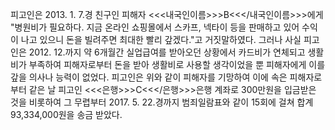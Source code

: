 피고인은 2013. 1. 7.경 친구인 피해자 <<<내국인이름>>>B<<</내국인이름>>>에게 "병원비가 필요하다. 지금 온라인 쇼핑몰에서 스카프, 넥타이 등을 판매하고 있어 수익이 나고 있으니 돈을 빌려주면 최대한 빨리 갚겠다."고 거짓말하였다.
그러나 사실 피고인은 2012. 12.까지 약 6개월간 실업급여를 받아오던 상황에서 카드비가 연체되고 생활비가 부족하여 피해자로부터 돈을 받아 생활비로 사용할 생각이었을 뿐 피해자에게 이를 갚을 의사나 능력이 없었다.
피고인은 위와 같이 피해자를 기망하여 이에 속은 피해자로부터 같은 날 피고인 <<<은행>>>C<<</은행>>>은행 계좌로 300만원을 입금받은 것을 비롯하여 그 무렵부터 2017. 5. 22.경까지 범죄일람표와 같이 15회에 걸쳐 합계 93,334,000원을 송금 받았다.